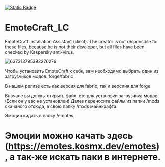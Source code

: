 [![Static Badge](https://img.shields.io/badge/-LITECRAFT-090909?style=for-the-badge&logo=ubuntu&logoColor=27A0D9)](https://www.litecraft.site)

# EmoteCraft_LC
EmoteCraft installation Assistant (client). The creator is not responsible for these files, because he is not their developer, but all files have been checked by Kaspersky anti-virus.

![637313795392276279](https://github.com/Zarlong/EmoteCraft_LC/assets/79041818/b15389b1-43fb-47a1-8f15-d38bf33f1d15)

Чтобы установить EmoteCraft к себе, вам необходимо выбрать один из загрузчиков модов: forge/fabric

В нашем релизе есть как версия для fabric, так и версиия для forge.

Вначале вы должы открыть файл .exe для установки загрузчика модов. (Если он у вас не установлен) Далее переносите файлы из папки /mods скачаного отсюда, в свою папку /mods майнкрафта.

Эмоции кидать в папку /emotes

# Эмоции можно качать здесь (https://emotes.kosmx.dev/emotes), а так-же искать паки в интернете.
